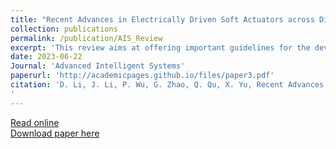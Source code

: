 ```yaml
---
title: "Recent Advances in Electrically Driven Soft Actuators across Dimensional Scales from 2D to 3D"
collection: publications
permalink: /publication/AIS_Review
excerpt: 'This review aims at offering important guidelines for the development of soft actuators and the construction of integrated robotic systems in the future.'
date: 2023-06-22
Journal: 'Advanced Intelligent Systems'
paperurl: 'http://academicpages.github.io/files/paper3.pdf'
citation: 'D. Li, J. Li, P. Wu, G. Zhao, Q. Qu, X. Yu, Recent Advances in Electrically Driven Soft Actuators across Dimensional Scales from 2D to 3D. Advanced Intelligent Systems (2023), doi:10.1002/aisy.202300070.)
'
---
```

[Read online](https://onlinelibrary.wiley.com/doi/full/10.1002/aisy.202300070)<br>
[Download paper here](http://academicpages.github.io/files/Advanced_Intelligent_Systems2023.pdf)
